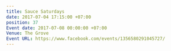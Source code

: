 ```yaml
---
title: Sauce Saturdays
date: 2017-07-04 17:15:00 +07:00
position: 37
Event date: 2017-07-08 00:00:00 +07:00
Venue: The Grove
Event URL: https://www.facebook.com/events/1356580291045727/
---
```


